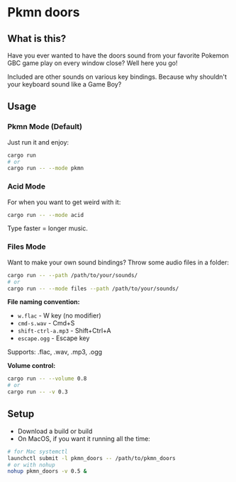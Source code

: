 # Pkmn doors

## What is this?

Have you ever wanted to have the doors sound from your favorite Pokemon GBC game play on every window close? Well here you go!

Included are other sounds on various key bindings. Because why shouldn't your keyboard sound like a Game Boy?

## Usage

### Pkmn Mode (Default)
Just run it and enjoy:
```bash
cargo run
# or
cargo run -- --mode pkmn
```

### Acid Mode
For when you want to get weird with it:
```bash
cargo run -- --mode acid
```

Type faster = longer music.

### Files Mode
Want to make your own sound bindings? Throw some audio files in a folder:

```bash
cargo run -- --path /path/to/your/sounds/
# or
cargo run -- --mode files --path /path/to/your/sounds/
```

**File naming convention:**
- `w.flac` - W key (no modifier)
- `cmd-s.wav` - Cmd+S
- `shift-ctrl-a.mp3` - Shift+Ctrl+A
- `escape.ogg` - Escape key

Supports: .flac, .wav, .mp3, .ogg

**Volume control:**
```bash
cargo run -- --volume 0.8
# or
cargo run -- -v 0.3
```

## Setup

- Download a build or build
- On MacOS, if you want it running all the time:
```bash
# for Mac systemctl
launchctl submit -l pkmn_doors -- /path/to/pkmn_doors
# or with nohup
nohup pkmn_doors -v 0.5 &
```
